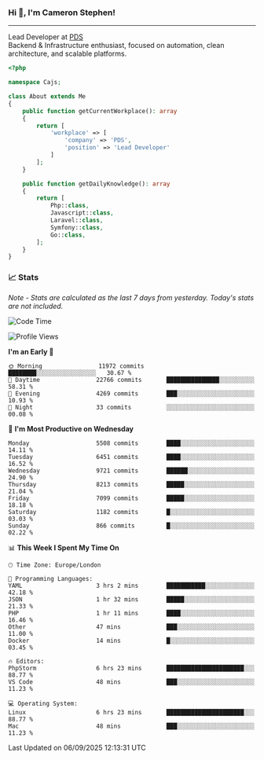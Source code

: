 ### Hi 👋, I'm Cameron Stephen!

---

Lead Developer at [PDS](https://prindatasolutions.co.uk)  
Backend & Infrastructure enthusiast, focused on automation, clean architecture, and scalable platforms.


```php
<?php

namespace Cajs;

class About extends Me
{
    public function getCurrentWorkplace(): array
    {
        return [
            'workplace' => [
                'company' => 'PDS',
                'position' => 'Lead Developer'
            ]
        ];
    }

    public function getDailyKnowledge(): array
    {
        return [
            Php::class,
            Javascript::class,
            Laravel::class,
            Symfony::class,
            Go::class,
        ];
    }
}
```

### 📈 Stats
<p><em>Note - Stats are calculated as the last 7 days from yesterday. Today's stats are not included.</em></p>


<!--START_SECTION:waka-->
![Code Time](http://img.shields.io/badge/Code%20Time-4%2C675%20hrs%2033%20mins-blue)

![Profile Views](http://img.shields.io/badge/Profile%20Views-0-blue)

**I'm an Early 🐤** 

```text
🌞 Morning                11972 commits       ████████░░░░░░░░░░░░░░░░░   30.67 % 
🌆 Daytime                22766 commits       ███████████████░░░░░░░░░░   58.31 % 
🌃 Evening                4269 commits        ███░░░░░░░░░░░░░░░░░░░░░░   10.93 % 
🌙 Night                  33 commits          ░░░░░░░░░░░░░░░░░░░░░░░░░   00.08 % 
```
📅 **I'm Most Productive on Wednesday** 

```text
Monday                   5508 commits        ████░░░░░░░░░░░░░░░░░░░░░   14.11 % 
Tuesday                  6451 commits        ████░░░░░░░░░░░░░░░░░░░░░   16.52 % 
Wednesday                9721 commits        ██████░░░░░░░░░░░░░░░░░░░   24.90 % 
Thursday                 8213 commits        █████░░░░░░░░░░░░░░░░░░░░   21.04 % 
Friday                   7099 commits        █████░░░░░░░░░░░░░░░░░░░░   18.18 % 
Saturday                 1182 commits        █░░░░░░░░░░░░░░░░░░░░░░░░   03.03 % 
Sunday                   866 commits         █░░░░░░░░░░░░░░░░░░░░░░░░   02.22 % 
```


📊 **This Week I Spent My Time On** 

```text
🕑︎ Time Zone: Europe/London

💬 Programming Languages: 
YAML                     3 hrs 2 mins        ███████████░░░░░░░░░░░░░░   42.18 % 
JSON                     1 hr 32 mins        █████░░░░░░░░░░░░░░░░░░░░   21.33 % 
PHP                      1 hr 11 mins        ████░░░░░░░░░░░░░░░░░░░░░   16.46 % 
Other                    47 mins             ███░░░░░░░░░░░░░░░░░░░░░░   11.00 % 
Docker                   14 mins             █░░░░░░░░░░░░░░░░░░░░░░░░   03.45 % 

🔥 Editors: 
PhpStorm                 6 hrs 23 mins       ██████████████████████░░░   88.77 % 
VS Code                  48 mins             ███░░░░░░░░░░░░░░░░░░░░░░   11.23 % 

💻 Operating System: 
Linux                    6 hrs 23 mins       ██████████████████████░░░   88.77 % 
Mac                      48 mins             ███░░░░░░░░░░░░░░░░░░░░░░   11.23 % 
```


 Last Updated on 06/09/2025 12:13:31 UTC
<!--END_SECTION:waka-->
